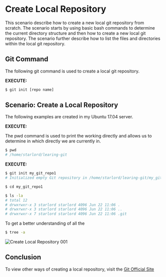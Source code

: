 # Create Local Repository
This scenario describe how to create a new local git repository from scratch. The scenario starts by using basic bash commands to determine the current directory structure and then how to create a new local git repository. The scenario further describe how to list the files and directories within the local git repository.

## Git Command
The following git command is used to create a local git repository.

**EXECUTE:**

```bash
$ git init [repo name]
```

## Scenario: Create a Local Repository
The following examples are created in my Ubuntu 17.04 server.

**EXECUTE:**

The pwd command is used to print the working directly and allows us to determine in which directly we are currently in.
```bash
$ pwd
# /home/starlord/learing-git
```

**EXECUTE:**


```bash
$ git init my_git_repo1
# Initialized empty Git repository in /home/starlord/learing-git/my_git_repo1/.git
```

```bash
$ cd my_git_repo1
```

```bash
$ ls -la
# total 12
# drwxrwxr-x 3 starlord starlord 4096 Jun 22 11:06 .
# drwxrwxr-x 3 starlord starlord 4096 Jun 22 11:06 ..
# drwxrwxr-x 7 starlord starlord 4096 Jun 22 11:06 .git
```

To get a better understanding of all the
```bash
$ tree -a
```
![Create Local Repository 001](https://raw.githubusercontent.com/Code2Bits/Git-Commands/master/images/scenario_create_local_repo_001.png)

## Conclusion
To view other ways of creating a local repository, visit the [Git Official Site](http://git-scm.com/)
